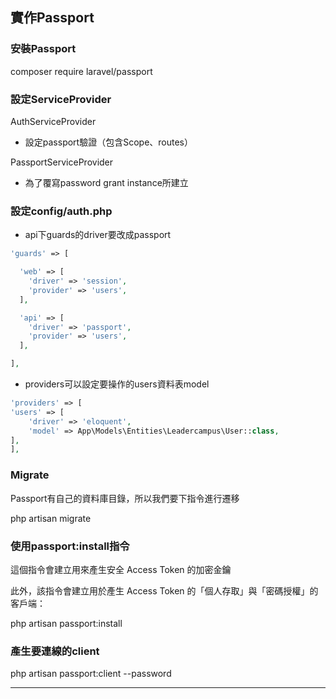## 實作Passport

### 安裝Passport

composer require laravel/passport



### 設定ServiceProvider

AuthServiceProvider

- 設定passport驗證（包含Scope、routes）

PassportServiceProvider

- 為了覆寫password grant instance所建立



### 設定config/auth.php

- api下guards的driver要改成passport

```php
'guards' => [

  'web' => [
    'driver' => 'session',
    'provider' => 'users',
  ],

  'api' => [
    'driver' => 'passport',
    'provider' => 'users',
  ],

],
```



- providers可以設定要操作的users資料表model

```php
'providers' => [
'users' => [
    'driver' => 'eloquent',
    'model' => App\Models\Entities\Leadercampus\User::class,
],
],
```



### Migrate

Passport有自己的資料庫目錄，所以我們要下指令進行遷移

php artisan migrate



### 使用passport:install指令

這個指令會建立用來產生安全 Access Token 的加密金鑰

此外，該指令會建立用於產生 Access Token 的「個人存取」與「密碼授權」的客戶端：

php artisan passport:install



### 產生要連線的client

php artisan passport:client --password

------

